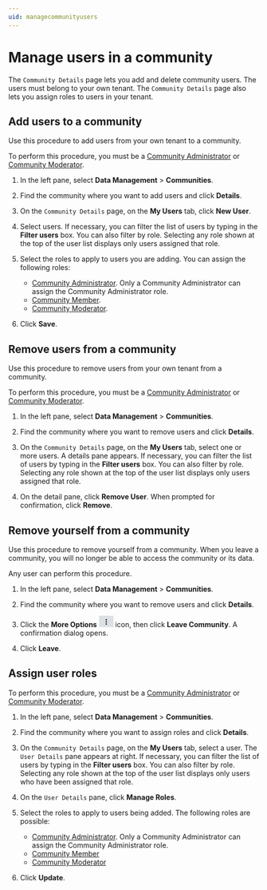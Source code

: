```yaml
---
uid: managecommunityusers
---
```


# Manage users in a community

The `Community Details` page lets you add and delete community users. The users must belong to your own tenant. The `Community Details` page also lets you assign roles to users in your tenant.

## Add users to a community

Use this procedure to add users from your own tenant to a community.

To perform this procedure, you must be a [Community Administrator](xref:communityroles#community-administrator) or [Community Moderator](xref:communityroles#community-moderator).

1. In the left pane, select **Data Management** > **Communities**.

1. Find the community where you want to add users and click **Details**.

1. On the `Community Details` page, on the **My Users** tab, click **New User**.

1. Select users. If necessary, you can filter the list of users by typing in the **Filter users** box. You can also filter by role. Selecting any role shown at the top of the user list displays only users assigned that role.

1. Select the roles to apply to users you are adding. You can assign the following roles:

   - [Community Administrator](xref:communityroles#community-administrator). Only a Community Administrator can assign the Community Administrator role.
   - [Community Member](xref:communityroles#community-member).
   - [Community Moderator](xref:communityroles#community-moderator). 

1. Click **Save**.

## Remove users from a community

Use this procedure to remove users from your own tenant from a community.

To perform this procedure, you must be a [Community Administrator](xref:communityroles#community-administrator) or [Community Moderator](xref:communityroles#community-moderator).

1. In the left pane, select **Data Management** > **Communities**.

1. Find the community where you want to remove users and click **Details**.

1. On the `Community Details` page, on the **My Users** tab, select one or more users. A details pane appears. If necessary, you can filter the list of users by typing in the **Filter users** box. You can also filter by role. Selecting any role shown at the top of the user list displays only users assigned that role.

1. On the detail pane, click **Remove User**. When prompted for confirmation, click **Remove**.

## Remove yourself from a community

Use this procedure to remove yourself from a community. When you leave a community, you will no longer be able to access the community or its data.

Any user can perform this procedure.

1. In the left pane, select **Data Management** > **Communities**.

1. Find the community where you want to remove users and click **Details**.

1. Click the **More Options** ![More Options](images\more-options.png) icon, then click **Leave Community**. A confirmation dialog opens.

1. Click **Leave**.

## Assign user roles

To perform this procedure, you must be a [Community Administrator](xref:communityroles#community-administrator) or [Community Moderator](xref:communityroles#community-moderator).

1. In the left pane, select **Data Management** > **Communities**.

1. Find the community where you want to assign roles and click **Details**.

1. On the `Community Details` page, on the **My Users** tab, select a user. The `User Details` pane appears at right. If necessary, you can filter the list of users by typing in the **Filter users** box. You can also filter by role. Selecting any role shown at the top of the user list displays only users who have been assigned that role.

1. On the `User Details` pane, click **Manage Roles**.

1. Select the roles to apply to users being added. The following roles are possible:

   - [Community Administrator](xref:communityroles#community-administrator). Only a Community Administrator can assign the Community Administrator role.
   - [Community Member](xref:communityroles#community-member)
   - [Community Moderator](xref:communityroles#community-moderator) 

1. Click **Update**.
